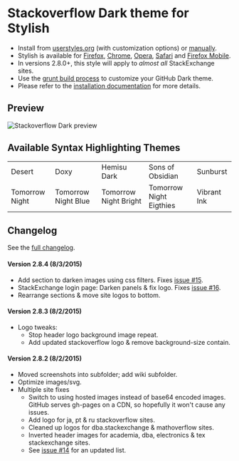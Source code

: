 # Stackoverflow Dark theme for Stylish
- Install from [userstyles.org](http://userstyles.org/styles/35345) (with customization options) or [manually](https://raw.githubusercontent.com/StylishThemes/Stackoverflow-Dark/master/stackoverflow-dark.css).
- Stylish is available for [Firefox](https://addons.mozilla.org/en-US/firefox/addon/2108/), [Chrome](https://chrome.google.com/extensions/detail/fjnbnpbmkenffdnngjfgmeleoegfcffe), [Opera](https://addons.opera.com/en/extensions/details/stylish/), [Safari](http://sobolev.us/stylish/) and [Firefox Mobile](https://addons.mozilla.org/en-US/firefox/addon/2108/).
- In versions 2.8.0+, this style will apply to *almost all* StackExchange sites.
- Use the [grunt build process](https://github.com/StylishThemes/StackOverflow-Dark/wiki/Build) to customize your GitHub Dark theme.
- Please refer to the [installation documentation](https://github.com/StylishThemes/StackOverflow-Dark/wiki/Install) for more details.

## Preview

![Stackoverflow Dark preview](http://StylishThemes.github.com/StackOverflow-Dark/images/screenshots/after.png)

## Available Syntax Highlighting Themes

|                |                      |                       |                         |             |
|----------------|----------------------|-----------------------|-------------------------|-------------|
| Desert         | Doxy                 | Hemisu Dark           | Sons of Obsidian        | Sunburst    |
| Tomorrow Night | Tomorrow Night Blue  | Tomorrow Night Bright | Tomorrow Night Eigthies | Vibrant Ink |

## Changelog

See the [full changelog](https://github.com/StylishThemes/Stackoverflow-Dark/wiki).

#### Version 2.8.4 (8/3/2015)

* Add section to darken images using css filters. Fixes [issue #15](https://github.com/StylishThemes/StackOverflow-Dark/issues/15).
* StackExchange login page: Darken panels & fix logo. Fixes [issue #16](https://github.com/StylishThemes/StackOverflow-Dark/issues/16).
* Rearrange sections & move site logos to bottom.

#### Version 2.8.3 (8/2/2015)

* Logo tweaks:
  * Stop header logo background image repeat.
  * Add updated stackoverflow logo & remove background-size contain.

#### Version 2.8.2 (8/2/2015)

* Moved screenshots into subfolder; add wiki subfolder.
* Optimize images/svg.
* Multiple site fixes
  * Switch to using hosted images instead of base64 encoded images. GitHub serves gh-pages on a CDN, so hopefully it won't cause any issues.
  * Add logo for ja, pt & ru stackoverflow sites.
  * Cleaned up logos for dba.stackexchange & mathoverflow sites.
  * Inverted header images for academia, dba, electronics & tex stackexchange sites.
  * See [issue #14](https://github.com/StylishThemes/StackOverflow-Dark/issues/14) for an updated list.
